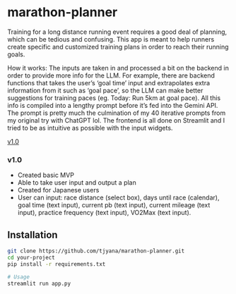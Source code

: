 # marathon-planner

Training for a long distance running event requires a good deal of planning, which can be tedious and confusing. This app is meant to help runners create specific and customized training plans in order to reach their running goals.

How it works: 
The inputs are taken in and processed a bit on the backend in order to provide more info for the LLM. For example, there are backend functions that takes the user’s ‘goal time’ input and extrapolates extra information from it such as ‘goal pace’, so the LLM can make better suggestions for training paces (eg. Today: Run 5km at goal pace).
All this info is compiled into a lengthy prompt before it’s fed into the Gemini API. The prompt is pretty much the culmination of my 40 iterative prompts from my original try with ChatGPT lol. 
The frontend is all done on Streamlit and I tried to be as intuitive as possible with the input widgets.



[v1.0](https://github.com/tjyana/marathon-planner/releases/tag/v1.0)

### v1.0
- Created basic MVP
- Able to take user input and output a plan
- Created for Japanese users
- User can input: race distance (select box), days until race (calendar), goal time (text input), current pb (text input), current mileage (text input), practice frequency (text input), VO2Max (text input).

## Installation

```sh
git clone https://github.com/tjyana/marathon-planner.git
cd your-project
pip install -r requirements.txt

# Usage
streamlit run app.py
